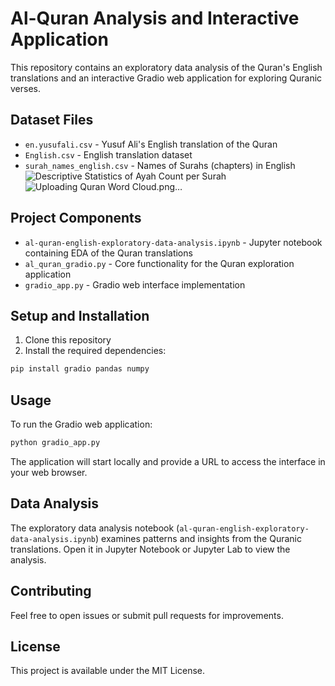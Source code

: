 # Al-Quran Analysis and Interactive Application

This repository contains an exploratory data analysis of the Quran's English translations and an interactive Gradio web application for exploring Quranic verses.

## Dataset Files

- `en.yusufali.csv` - Yusuf Ali's English translation of the Quran
- `English.csv` - English translation dataset
- `surah_names_english.csv` - Names of Surahs (chapters) in English
![Descriptive Statistics of Ayah Count per Surah](https://github.com/user-attachments/assets/d2b31335-abd4-4349-836c-c29f80979f01)
![Uploading Quran Word Cloud.png…]()

## Project Components

- `al-quran-english-exploratory-data-analysis.ipynb` - Jupyter notebook containing EDA of the Quran translations
- `al_quran_gradio.py` - Core functionality for the Quran exploration application
- `gradio_app.py` - Gradio web interface implementation

## Setup and Installation

1. Clone this repository
2. Install the required dependencies:
```sh
pip install gradio pandas numpy
```

## Usage

To run the Gradio web application:

```sh
python gradio_app.py
```

The application will start locally and provide a URL to access the interface in your web browser.

## Data Analysis

The exploratory data analysis notebook (`al-quran-english-exploratory-data-analysis.ipynb`) examines patterns and insights from the Quranic translations. Open it in Jupyter Notebook or Jupyter Lab to view the analysis.

## Contributing

Feel free to open issues or submit pull requests for improvements.

## License

This project is available under the MIT License.
